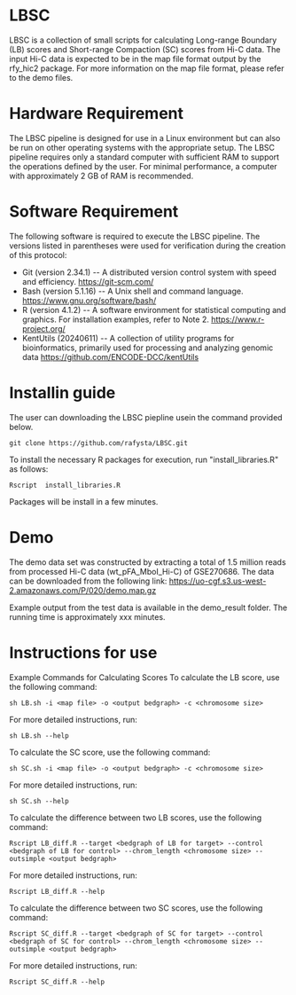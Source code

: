# LBSC
LBSC is a collection of small scripts for calculating Long-range Boundary (LB) scores and Short-range Compaction (SC) scores from Hi-C data. The input Hi-C data is expected to be in the map file format output by the rfy_hic2 package. For more information on the map file format, please refer to the demo files. 

# Hardware Requirement
The LBSC pipeline is designed for use in a Linux environment but can also be run on other operating systems with the appropriate setup.
The LBSC pipeline requires only a standard computer with sufficient RAM to support the operations defined by the user. For minimal performance, a computer with approximately 2 GB of RAM is recommended.

# Software Requirement
The following software is required to execute the LBSC pipeline. The versions listed in parentheses were used for verification during the creation of this protocol: 

+ Git (version 2.34.1) -- A distributed version control system with speed and efficiency. https://git-scm.com/
+ Bash (version 5.1.16) -- A Unix shell and command language. https://www.gnu.org/software/bash/
+ R (version 4.1.2) -- A software environment for statistical computing and graphics. For installation examples, refer to Note 2. https://www.r-project.org/
+ KentUtils (20240611) -- A collection of utility programs for bioinformatics, primarily used for processing and analyzing genomic data  https://github.com/ENCODE-DCC/kentUtils


# Installin guide
The user can downloading the LBSC piepline usein the command provided below.
```
git clone https://github.com/rafysta/LBSC.git
```

To install the necessary R packages for execution, run "install_libraries.R" as follows:

```
Rscript  install_libraries.R
```

Packages will be install in a few minutes.

# Demo
The demo data set was constructed by extracting a total of 1.5 million reads from processed Hi-C data (wt_pFA_MboI_Hi-C) of GSE270686. The data can be downloaded from the following link:  https://uo-cgf.s3.us-west-2.amazonaws.com/P/020/demo.map.gz

Example output from the test data is available in the demo_result folder. The running time is approximately xxx minutes. 

# Instructions for use
Example Commands for Calculating Scores
To calculate the LB score, use the following command:
```
sh LB.sh -i <map file> -o <output bedgraph> -c <chromosome size>
```

For more detailed instructions, run:
```
sh LB.sh --help
```

To calculate the SC score, use the following command:
```
sh SC.sh -i <map file> -o <output bedgraph> -c <chromosome size>
```

For more detailed instructions, run:
```
sh SC.sh --help
```

To calculate the difference between two LB scores, use the following command:
```
Rscript LB_diff.R --target <bedgraph of LB for target> --control <bedgraph of LB for control> --chrom_length <chromosome size> --outsimple <output bedgraph>
```

For more detailed instructions, run:
```
Rscript LB_diff.R --help
```

To calculate the difference between two SC scores, use the following command:
```
Rscript SC_diff.R --target <bedgraph of SC for target> --control <bedgraph of SC for control> --chrom_length <chromosome size> --outsimple <output bedgraph>
```

For more detailed instructions, run:
```
Rscript SC_diff.R --help
```
